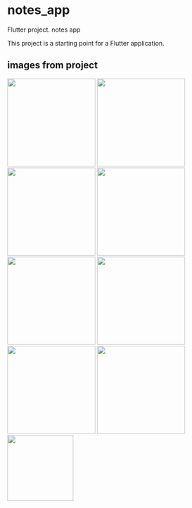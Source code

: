 # notes_app

Flutter project. notes app

This project is a starting point for a Flutter application.

## images from project

<div>
<img src="https://user-images.githubusercontent.com/127438940/225166951-5b6a8bbb-f6f7-4ddc-9732-05bb448c672c.png" width="200">
<img src="https://user-images.githubusercontent.com/127438940/225167410-3432ea7a-b86b-4771-ac00-805921b72863.png" width="200">
<img src="https://user-images.githubusercontent.com/127438940/225167536-57323253-2c19-4d73-85e2-8ec4bf0b4504.png" width="200">
<img src="https://user-images.githubusercontent.com/127438940/225167577-69f48a0b-e8d9-4e92-8dd5-fc7e9acbc04b.png" width="200">
<img src="https://user-images.githubusercontent.com/127438940/225167638-e9849617-aca8-436b-8638-a90b6ba75ff8.png" width="200">
<img src="https://user-images.githubusercontent.com/127438940/225167675-ea133ea9-0f52-4860-bde1-7e4e99164ad0.png" width="200">
<img src="https://user-images.githubusercontent.com/127438940/225167739-7e0bceee-3bec-441c-95e6-07d23c102c7b.png" width="200">
<img src="https://user-images.githubusercontent.com/127438940/225167769-aab191fa-b718-4972-854d-68547cb8198f.png" width="200">
<img src="" width="150">
</div>
